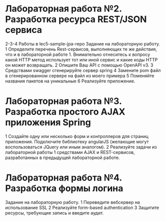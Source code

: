 # Лабораторная работа №2. Разработка ресурса REST/JSON сервиса
2-3-4 Работы в lec5-sample-jpa-repo
Задание на лабораторную работу.
1 Определите перечень Rest-сервисов, выполняющих те же действия, что и в
лабораторной работе 1. Внимательно отнеситесь к вопросу какой HTTP метод
использует тот или иной сервис и какие коды HTTP он может возвращать.
2 Опишите Ваш API с помощью OpenAPI v3.
3 Средствами swagger сгенерируйте сервер spring
4 Замените pom файл в сгенерированном сервере на файл из моего примера
5 Поменяйте названия пакетов на уникальные
6 Реализуйте приложение.

# Лабораторная работа №3. Разработка простого AJAX приложения Spring
1 Создайте одну или несколько форм и контроллеров для страниц приложения.
Подключите библиотеку angularJS (желающие могут воспользоваться JQuery или иным
аналогом).
2 Реализуйте задачи из лабораторной работы 1 средствами AJAX и REST-сервисов,
разработанных в предыдущей лабораторной работе.

# Лабораторная работа №4. Разработка формы логина
Задание на лабораторную работу.
1 Переведите вебсервер на использование SSL
2 Реализуйте form-based authentication
3 Защитите ресурсы, требующие запись и введите аудит.